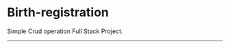 # Birth-registration
Simple Crud operation Full Stack Project.

-------------------------------------------------


